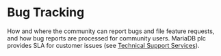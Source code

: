 
# Bug Tracking

How and where the community can report bugs and file feature requests, and how bug reports are processed for community users. MariaDB plc provides SLA for customer issues (see [Technical Support Services](https://mariadb.com/services/technical-support-services)).

